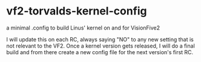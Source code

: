 # vf2-torvalds-kernel-config
a minimal .config to build Linus' kernel on and for VisionFive2

I will update this on each RC, always saying "NO" to any new setting that is not relevant to the VF2.  Once a kernel version gets released, I will do a final build and from there create a new config file for the next version's first RC.
